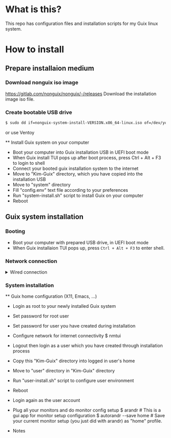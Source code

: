 # What is this?

This repo has configuration files and installation scripts for my Guix linux system.  

# How to install
## Prepare installaion medium
### Download nonguix iso image
https://gitlab.com/nonguix/nonguix/-/releases
Download the installation image iso file.

### Create bootable USB drive

```bash
$ sudo dd if=nonguix-system-install-VERSION.x86_64-linux.iso of=/dev/your-usb-drive bs=4M && sync
```
or use Ventoy

** Install Guix system on your computer
- Boot your computer into Guix installation USB in UEFI boot mode
- When Guix install TUI pops up after boot process, press Ctrl + Alt + F3 to login to shell
- Connect your booted guix installation system to the internet
- Move to "Kim-Guix" directory, which you have copied into the installation USB
- Move to "system" directory
- Fill "config.env" text file according to your preferences
- Run "system-install.sh" script to install Guix on your computer
- Reboot

## Guix system installation
### Booting
- Boot your computer with prepared USB drive, in UEFI boot mode
- When Guix installaion TUI pops up, press `Ctrl + Alt + F3` to enter shell.

### Network connection
<details>
  <summary>Wired connection</summary>
  </br>
  
  #### Using DHCP
  ```bash
  $ dhclient -v *interface-name*
  ```
  
  #### Using manual connection
  ```bash
  $ ip addr 
  ```
</details>

### System installation

** Guix home configuration (X11, Emacs, ...)
- Login as root to your newly installed Guix system
- Set password for root user
- Set password for user you have created during installation
- Configure network for internet connectivity
  $ nmtui
  
- Logout then login as a user which you have created through installation process
- Copy this "Kim-Guix" directory into logged in user's home
- Move to "user" directory in "Kim-Guix" directory
- Run "user-install.sh" script to configure user environment
- Reboot
- Login again as the user account
- Plug all your monitors and do monitor config setup
  $ arandr                 # This is a gui app for monitor setup configuration
  $ autorandr --save home  # Save your current monitor setup (you just did with arandr) as "home" profile.

* Notes
